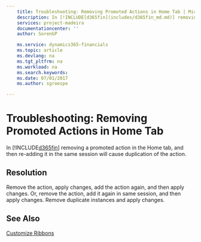 ```yaml
---
    title: Troubleshooting: Removing Promoted Actions in Home Tab | Microsoft Docs
    description: In [!INCLUDE[d365fin](includes/d365fin_md.md)] removing a promoted action in the Home tab, and then re-adding it in the same session will cause duplication of the action.
    services: project-madeira
    documentationcenter: ''
    author: SorenGP

    ms.service: dynamics365-financials
    ms.topic: article
    ms.devlang: na
    ms.tgt_pltfrm: na
    ms.workload: na
    ms.search.keywords:
    ms.date: 07/01/2017
    ms.author: sgroespe

---
```

# Troubleshooting: Removing Promoted Actions in Home Tab
In [!INCLUDE[d365fin](includes/d365fin_md.md)] removing a promoted action in the Home tab, and then re-adding it in the same session will cause duplication of the action.  
  
## Resolution  
 Remove the action, apply changes, add the action again, and then apply changes. Or, remove the action, add it again in same session, and then apply changes. Remove duplicate instances and apply changes.  
  
## See Also  
 [Customize Ribbons](../how-to-customize-ribbons.md)